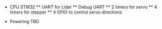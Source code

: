 * CPU STM32
** UART for Lidar
** Debug UART
** 2 timers for servo
** 4 timers for stepper
** 4 GPIO to control servo directions

* Powering TBD

